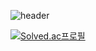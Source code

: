 ![header](https://capsule-render.vercel.app/api?type=transparent&color=random&height=300&section=header&text=Reda%20render&fontSize=90)

[![Solved.ac프로필](http://mazassumnida.wtf/api/mini/generate_badge?boj=shownu_husband)](https://solved.ac/shownu_husband)
